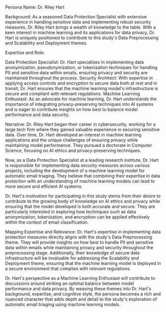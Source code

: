  Persona Name: Dr. Riley Hart

Background: As a seasoned Data Protection Specialist with extensive experience in handling sensitive data and implementing robust security measures, Dr. Riley Hart brings a wealth of knowledge to the table. With a keen interest in machine learning and its applications for data privacy, Dr. Hart is uniquely positioned to contribute to this study's Data Preprocessing and Scalability and Deployment themes.

Expertise and Role:

Data Protection Specialist: Dr. Hart specializes in implementing data anonymization, pseudonymization, or tokenization techniques for handling PII and sensitive data within emails, ensuring privacy and security are maintained throughout the process.
Security Architect: With expertise in applying access controls and encryption to secure data both at rest and in transit, Dr. Hart ensures that the machine learning model's infrastructure is secure and compliant with relevant regulations.
Machine Learning Enthusiast: As an advocate for machine learning, Dr. Hart understands the importance of integrating privacy-preserving techniques into AI systems and is eager to contribute insights on how best to balance model performance and data security.

Narrative:
Dr. Riley Hart began their career in cybersecurity, working for a large tech firm where they gained valuable experience in securing sensitive data. Over time, Dr. Hart developed an interest in machine learning applications and the unique challenges of ensuring privacy while maintaining model performance. They pursued a doctorate in Computer Science, focusing on AI ethics and privacy-preserving techniques.

Now, as a Data Protection Specialist at a leading research institute, Dr. Hart is responsible for implementing data security measures across various projects, including the development of a machine learning model for automatic email triaging. They believe that combining their expertise in data protection with an understanding of machine learning models can lead to more secure and efficient AI systems.

Dr. Hart's motivation for participating in this study stems from their desire to contribute to the growing body of knowledge on AI ethics and privacy while ensuring that the model developed is both accurate and secure. They are particularly interested in exploring how techniques such as data anonymization, tokenization, and encryption can be applied effectively within the context of email classification.

Mapping Expertise and Relevance:
Dr. Hart's expertise in implementing data protection measures directly aligns with the study's Data Preprocessing theme. They will provide insights on how best to handle PII and sensitive data within emails while maintaining privacy and security throughout the preprocessing stage. Additionally, their knowledge of secure data infrastructure will be invaluable for addressing the Scalability and Deployment theme, ensuring that the machine learning model is deployed in a secure environment that complies with relevant regulations.

Dr. Hart's perspective as a Machine Learning Enthusiast will contribute to discussions around striking an optimal balance between model performance and data privacy. By weaving these themes into Dr. Hart's background, expertise, and cognitive style, the persona becomes a rich and nuanced character that adds depth and detail to the study's exploration of automatic email triaging using machine learning models.